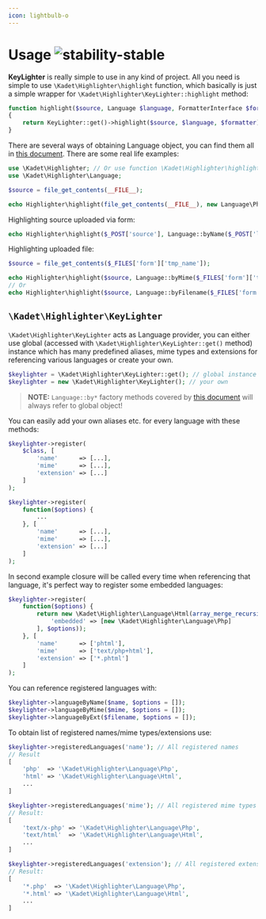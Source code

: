 ```yaml
---
icon: lightbulb-o
---
```


# Usage ![stability-stable](https://img.shields.io/badge/stability-stable-green.svg?style=flat-square)

**KeyLighter** is really simple to use in any kind of project. All you 
need is simple to use `\Kadet\Highlighter\highlight` function, 
which basically is just a simple wrapper for `\Kadet\Highlighter\KeyLighter::highlight` method:

```php
function highlight($source, Language $language, FormatterInterface $formatter = null)
{
    return KeyLighter::get()->highlight($source, $language, $formatter);
}
```

There are several ways of obtaining Language object, you can find them all
in [this document](./languages). There are some real life examples:

```php
use \Kadet\Highlighter; // Or use function \Kadet\Highlighter\highlight; as of PHP 5.6.
use \Kadet\Highlighter\Language;

$source = file_get_contents(__FILE__);

echo Highlighter\highlight(file_get_contents(__FILE__), new Language\Php());
```

Highlighting source uploaded via form:
```php
echo Highlighter\highlight($_POST['source'], Language::byName($_POST['language']));
```

Highlighting uploaded file:
```php
$source = file_get_contents($_FILES['form']['tmp_name']);

echo Highlighter\highlight($source, Language::byMime($_FILES['form']['type']));
// Or
echo Highlighter\highlight($source, Language::byFilename($_FILES['form']['name']));
```

## `\Kadet\Highlighter\KeyLighter`

`\Kadet\Highlighter\KeyLighter` acts as Language provider,
you can either use global (accessed with `\Kadet\Highlighter\KeyLighter::get()` method) instance
which has many predefined aliases, mime types and extensions for referencing various
languages or create your own.

```php
$keylighter = \Kadet\Highlighter\KeyLighter::get(); // global instance
$keylighter = new \Kadet\Highlighter\KeyLighter(); // your own
```

> **NOTE:** `Language::by*` factory methods covered by [this document](./languages.mdme) will always refer to global object!

You can easily add your own aliases etc. for every language with these methods:
```php
$keylighter->register(
    $class, [
        'name'      => [...],
        'mime'      => [...],
        'extension' => [...]
    ]
);
```

```php
$keylighter->register(
    function($options) {
        ...
    }, [
        'name'      => [...],
        'mime'      => [...],
        'extension' => [...]
    ]
);
```

In second example closure will be called every time when referencing that language, 
it's perfect way to register some embedded languages: 
```php
$keylighter->register(
    function($options) {
        return new \Kadet\Highlighter\Language\Html(array_merge_recursive([
            'embedded' => [new \Kadet\Highlighter\Language\Php]
        ], $options));
    }, [
        'name'      => ['phtml'],
        'mime'      => ['text/php+html'],
        'extension' => ['*.phtml']
    ]
);
```

You can reference registered languages with:
```php
$keylighter->languageByName($name, $options = []);
$keylighter->languageByMime($mime, $options = []);
$keylighter->languageByExt($filename, $options = []);
```

To obtain list of registered names/mime types/extensions use:
```php
$keylighter->registeredLanguages('name'); // All registered names
// Result
[
    'php'  => '\Kadet\Highlighter\Language\Php',
    'html' => '\Kadet\Highlighter\Language\Html',
    ...
]
```
```php
$keylighter->registeredLanguages('mime'); // All registered mime types
// Result:
[
    'text/x-php' => '\Kadet\Highlighter\Language\Php',
    'text/html'  => '\Kadet\Highlighter\Language\Html',
    ...
]
```
```php
$keylighter->registeredLanguages('extension'); // All registered extensions
// Result:
[
    '*.php'  => '\Kadet\Highlighter\Language\Php',
    '*.html' => '\Kadet\Highlighter\Language\Html',
    ...
]
```
